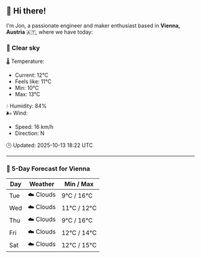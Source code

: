 ## 👋 Hi there!

I'm Jon, a passionate engineer and maker enthusiast based in **Vienna, Austria** 🇦🇹, where we have today:

### 🌙 Clear sky 

🌡️ Temperature: 
* Current: 12°C
* Feels like: 11°C
* Min: 10°C 
* Max: 13°C  

💧 Humidity: 84%  
🌬️ Wind: 
* Speed: 16 km/h 
* Direction: N  

🕒 Updated: 2025-10-13 18:22 UTC

---

### 📅 5-Day Forecast for Vienna

| Day | Weather | Min / Max |
|-----|---------|------------|
| Tue | ☁️ Clouds | 9°C / 16°C |
| Wed | ☁️ Clouds | 11°C / 12°C |
| Thu | ☁️ Clouds | 9°C / 16°C |
| Fri | ☁️ Clouds | 12°C / 14°C |
| Sat | ☁️ Clouds | 12°C / 15°C |
